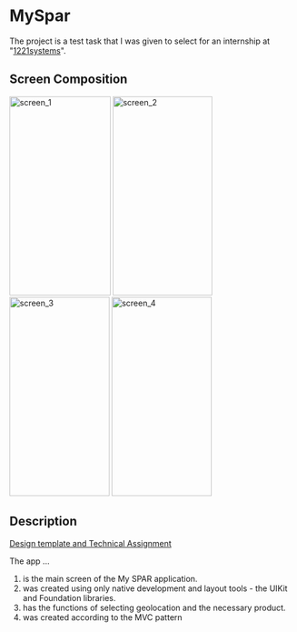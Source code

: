 # MySpar
The project is a test task that I was given to select for an internship at "[1221systems](https://1221systems.ru/)".

## Screen Composition
<img width="178" height="350" alt="screen_1" src="https://github.com/EK14/MySpar/assets/75206974/2fc6e7c4-a9e7-42f6-9013-21145f0db51b">
<img width="175" height="350" alt="screen_2" src="https://github.com/EK14/MySpar/assets/75206974/554c9ed3-3348-421a-a0b5-bac8bf07e2e2">
<img width="176" height="350" alt="screen_3" src="https://github.com/EK14/MySpar/assets/75206974/9e87aa2f-392f-4ace-bbf7-27eb37b7e8a0">
<img width="176" height="350" alt="screen_4" src="https://github.com/EK14/MySpar/assets/75206974/99567e71-436d-48f6-a73a-72a0b7b937a5">

## Description
[Design template and Technical Assignment](https://docs.google.com/document/d/1C-YxRFd_na_JsJaIJ68PGwFPgoaKaZEZgHG-AGuULtw/edit#heading=h.z9cs981zhaki)

The app ...
1) is the main screen of the My SPAR application.
2) was created using only native development and layout tools - the UIKit and Foundation libraries.
3) has the functions of selecting geolocation and the necessary product.
4) was created according to the MVC pattern
